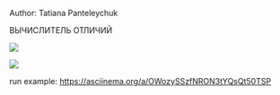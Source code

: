 Author: Tatiana Panteleychuk

ВЫЧИСЛИТЕЛЬ ОТЛИЧИЙ

<a href="https://codeclimate.com/github/Aresla/frontend-project-lvl2/maintainability"><img src="https://api.codeclimate.com/v1/badges/90d9f8118592442d6e4c/maintainability" /></a>

<a href="https://codeclimate.com/github/Aresla/frontend-project-lvl2/test_coverage"><img src="https://api.codeclimate.com/v1/badges/90d9f8118592442d6e4c/test_coverage" /></a>

run example:
https://asciinema.org/a/OWozySSzfNRON3tYQsQt50TSP

